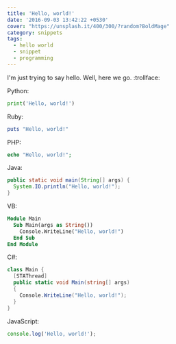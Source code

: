 ```yaml
---
title: 'Hello, world!'
date: '2016-09-03 13:42:22 +0530'
cover: "https://unsplash.it/400/300/?random?BoldMage"
category: snippets
tags:
  - hello world
  - snippet
  - programming
---
```


I'm just trying to say hello.
Well, here we go. :trollface:

Python:

```python
print('Hello, world!')
```

Ruby:

```ruby
puts "Hello, world!"
```

PHP:

```php
echo "Hello, world!";
```

Java:

```java
public static void main(String[] args) {
  System.IO.println("Hello, world!");
}
```

VB:

```vb
Module Main
  Sub Main(args as String())
    Console.WriteLine("Hello, world!")
  End Sub
End Module
```

C#:

```csharp
class Main {
  [STAThread]
  public static void Main(string[] args)
  {
    Console.WriteLine("Hello, world!");
  }
}
```

JavaScript:

```javascript
console.log('Hello, world!');
```
